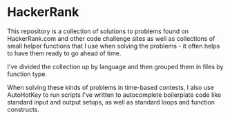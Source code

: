 # HackerRank

This repository is a collection of solutions to problems found on HackerRank.com and other code challenge sites as well as collections of small helper functions that I use when solving the problems - it often helps to have them ready to go ahead of time.

I've divided the collection up by language and then grouped them in files by function type.

When solving these kinds of problems in time-based contests, I also use AutoHotKey to run scripts I've written to autocomplete boilerplate code like standard input and output setups, as well as standard loops and function constructs.
